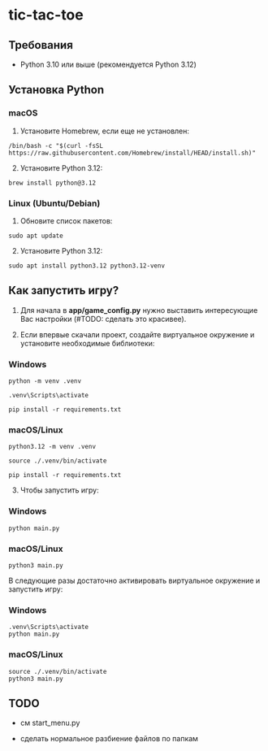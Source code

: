 # tic-tac-toe 

## Требования
- Python 3.10 или выше (рекомендуется Python 3.12)

## Установка Python

### macOS
1. Установите Homebrew, если еще не установлен:
```shell
/bin/bash -c "$(curl -fsSL https://raw.githubusercontent.com/Homebrew/install/HEAD/install.sh)"
```
2. Установите Python 3.12:
```shell
brew install python@3.12
```

### Linux (Ubuntu/Debian)
1. Обновите список пакетов:
```shell
sudo apt update
```
2. Установите Python 3.12:
```shell
sudo apt install python3.12 python3.12-venv
```

## Как запустить игру?

1. Для начала в **app/game_config.py** нужно выставить интересующие Вас настройки (#TODO: сделать это красивее).

2. Если впервые скачали проект, создайте виртуальное окружение и установите необходимые библиотеки:

### Windows
```shell
python -m venv .venv

.venv\Scripts\activate

pip install -r requirements.txt
```

### macOS/Linux
```shell
python3.12 -m venv .venv

source ./.venv/bin/activate

pip install -r requirements.txt
```

3. Чтобы запустить игру:

### Windows
```shell
python main.py
```

### macOS/Linux
```shell
python3 main.py
```

В следующие разы достаточно активировать виртуальное окружение и запустить игру:

### Windows
```shell
.venv\Scripts\activate
python main.py
```

### macOS/Linux
```shell
source ./.venv/bin/activate
python3 main.py
```


## TODO

- см start_menu.py

- сделать нормальное разбиение файлов по папкам
